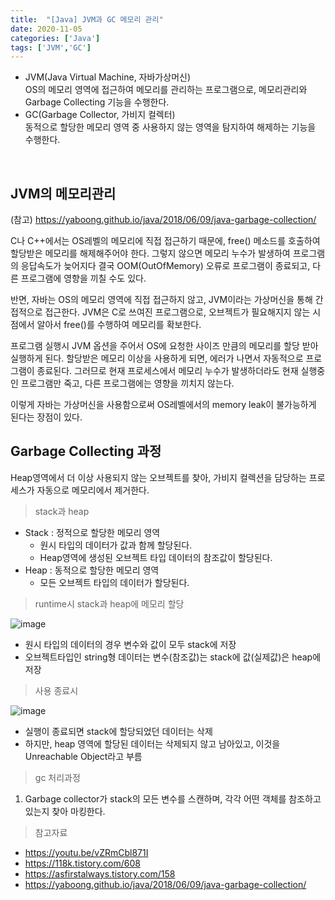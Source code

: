 ```yaml
---
title:  "[Java] JVM과 GC 메모리 관리"
date: 2020-11-05
categories: ['Java']
tags: ['JVM','GC']
---
```


- JVM(Java Virtual Machine, 자바가상머신) <br>
 OS의 메모리 영역에 접근하여 메모리를 관리하는 프로그램으로, 메모리관리와 Garbage Collecting 기능을 수행한다. 
- GC(Garbage Collector, 가비지 컬렉터) <br>
 동적으로 할당한 메모리 영역 중 사용하지 않는 영역을 탐지하여 해제하는 기능을 수행한다. 

<br>

## JVM의 메모리관리
(참고) https://yaboong.github.io/java/2018/06/09/java-garbage-collection/

  C나 C++에서는 OS레벨의 메모리에 직접 접근하기 때문에, free() 메소드를 호출하여 할당받은 메모리를 해제해주어야 한다. 그렇지 않으면 메모리 누수가 발생하여 프로그램의 응답속도가 늦어지다 결국 OOM(OutOfMemory) 오류로 프로그램이 종료되고, 다른 프로그램에 영향을 끼칠 수도 있다. 

  반면, 자바는 OS의 메모리 영역에 직접 접근하지 않고, JVM이라는 가상머신을 통해 간접적으로 접근한다. JVM은 C로 쓰여진 프로그램으로, 오브젝트가 필요해지지 않는 시점에서 알아서 free()를 수행하여 메모리를 확보한다. 

  프로그램 실행시 JVM 옵션을 주어서 OS에 요청한 사이즈 만큼의 메모리를 할당 받아 실행하게 된다. 할당받은 메모리 이상을 사용하게 되면, 에러가 나면서 자동적으로 프로그램이 종료된다. 그러므로 현재 프로세스에서 메모리 누수가 발생하더라도 현재 실행중인 프로그램만 죽고, 다른 프로그램에는 영향을 끼치지 않는다. 

  이렇게 자바는 가상머신을 사용함으로써 OS레벨에서의 memory leak이 불가능하게 된다는 장점이 있다. 


## Garbage Collecting 과정

 Heap영역에서 더 이상 사용되지 않는 오브젝트를 찾아, 가비지 컬렉션을 담당하는 프로세스가 자동으로 메모리에서 제거한다.

> stack과 heap

- Stack : 정적으로 할당한 메모리 영역
   - 원시 타입의 데이터가 값과 함께 할당된다. 
   - Heap영역에 생성된 오브젝트 타입 데이터의 참조값이 할당된다. 
- Heap : 동적으로 할당한 메모리 영역
   - 모든 오브젝트 타입의 데이터가 할당된다.

> runtime시 stack과 heap에 메모리 할당<br>

![image](https://user-images.githubusercontent.com/62331803/98260792-110dc480-1fc7-11eb-8b46-eb28dae2cd66.png)

- 원시 타입의 데이터의 경우 변수와 값이 모두 stack에 저장
- 오브젝트타입인 string형 데이터는 변수(참조값)는 stack에 값(실제값)은 heap에 저장

> 사용 종료시<br>

![image](https://user-images.githubusercontent.com/62331803/98261438-d2c4d500-1fc7-11eb-899e-a89d6c317a97.png)

- 실행이 종료되면 stack에 할당되었던 데이터는 삭제
- 하지만, heap 영역에 할당된 데이터는 삭제되지 않고 남아있고, 이것을 Unreachable Object라고 부름

> gc 처리과정

1. Garbage collector가 stack의 모든 변수를 스캔하며, 각각 어떤 객체를 참조하고 있는지 찾아 마킹한다. 







> 참고자료
- https://youtu.be/vZRmCbl871I
- https://118k.tistory.com/608
- https://asfirstalways.tistory.com/158
- https://yaboong.github.io/java/2018/06/09/java-garbage-collection/